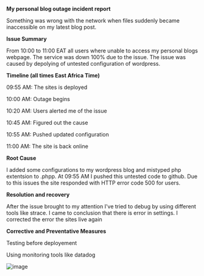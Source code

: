 **My personal blog outage incident report**

Something was wrong with the network when files suddenly became inaccessible on my latest blog post.

**Issue Summary**

From 10:00 to 11:00 EAT all users where unable to access my personal blogs webpage. The service was down 100% due to the issue. The issue was caused by depolying of untested configuration of wordpress.

**Timeline (all times East Africa Time)**

09:55 AM: The sites is deployed

10:00 AM: Outage begins

10:20 AM: Users alerted me of the issue

10:45 AM: Figured out the cause

10:55 AM: Pushed updated configuration

11:00 AM: The site is back online


**Root Cause**

I added some configurations to my wordpress blog and mistyped php extentsion to .phpp. At 09:55 AM I pushed this untested code to github. Due to this issues the site responded with HTTP error code 500 for users.

**Resolution and recovery**

After the issue brought to my attention I've tried to debug by using different tools like strace. I came to conclusion that there is error in settings. I corrected the error the sites live again

**Corrective and Preventative Measures**

Testing before deployement

Using monitoring tools like datadog

![image](https://user-images.githubusercontent.com/104936934/222953374-025f2581-543d-4217-82fc-12723daeb3f0.png)
